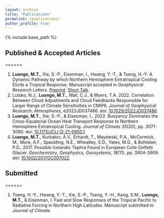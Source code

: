 ```yaml
---
layout: archive
title: "Publications"
permalink: /publications/
author_profile: true
---
```


{% include base_path %}

## Published & Accepted Articles
======
1. <b>Luongo, M.T.</b>, Xie, S.-P., Eisenman, I., Hwang, Y.-T., & Tseng, H.-Y. A Dynamic Pathway by which Northern Hemisphere Extratropical Cooling Elicits a Tropical Response. Manuscript accepted in <em>Geophysical Research Letters</em>. [Preprint](https://www.essoar.org/doi/abs/10.1002/essoar.10512160.1). [Short Talk](https://www.youtube.com/watch?v=FhT1XuNsLA0).
2. Lutsko, N.J., <b>Luongo, M.T.</b>, Wall, C.J., & Myers, T.A. 2022. Correlation Between Cloud Adjustments and Cloud Feedbacks Responsible for Larger Range of Climate Sensitivities in CMIP6. <em>Journal of Geophysical Research: Atmospheres</em>, e2022JD037486. doi: [10.1029/2022JD037486](https://agupubs.onlinelibrary.wiley.com/doi/10.1029/2022JD037486).
3. <b>Luongo, M.T.</b>, Xie, S.-P., & Eisenman, I., 2022. Buoyancy Dominates the Cross-Equatorial Ocean Heat Transport Response to Northern Hemisphere Extratropical Cooling. <em>Journal of Climate 35</em>(20), pp. 3071-3090. doi: [10.1175/JCLI-D-21-0950.1](https://doi.org/10.1175/JCLI-D-21-0950.1).
4. <b>Luongo, M.T.</b>, Kurbatov, A.V., Erhardt, T., Mayewski, P.A., McCormick, M., More, A.F., Spaulding, N.E., Wheatley, S.D., Yates, M.G., & Bohleber, P.D., 2017. Possible Icelandic Tephra Found in European Colle Gnifetti Glacier. <em>Geochemistry, Geophysics, Geosystems, 18</em>(11), pp. 3904-3909. doi: [10.1002/2017GC007022](https://agupubs.onlinelibrary.wiley.com/doi/full/10.1002/2017GC007022).
  
## Submitted
====== 
1. Tseng, H.-Y., Hwang, Y.-T., Xie, S.-P., Tseng, Y.-H., Kang, S.M., <b>Luongo, M.T.</b>, & Eisenman, I. Fast and Slow Responses of the Tropical Pacific to Radiative Forcing in Northern High Latitudes. Manuscript submitted to <em>Journal of Climate</em>.

